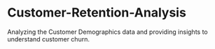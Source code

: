 # Customer-Retention-Analysis
Analyzing the Customer Demographics data and providing insights to understand customer churn.
